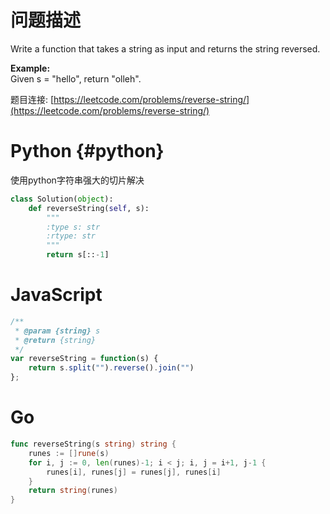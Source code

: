 # 问题描述

Write a function that takes a string as input and returns the string reversed.

**Example:**  
Given s = "hello", return "olleh".

题目连接: [https://leetcode.com/problems/reverse-string/](https://leetcode.com/problems/reverse-string/)

# Python {#python}

使用python字符串强大的切片解决

```py
class Solution(object):
    def reverseString(self, s):
        """
        :type s: str
        :rtype: str
        """
        return s[::-1]
```

# JavaScript

```js
/**
 * @param {string} s
 * @return {string}
 */
var reverseString = function(s) {
    return s.split("").reverse().join("")
};
```

# Go

```go
func reverseString(s string) string {
    runes := []rune(s)
    for i, j := 0, len(runes)-1; i < j; i, j = i+1, j-1 {
        runes[i], runes[j] = runes[j], runes[i]
    }
    return string(runes)
}
```



